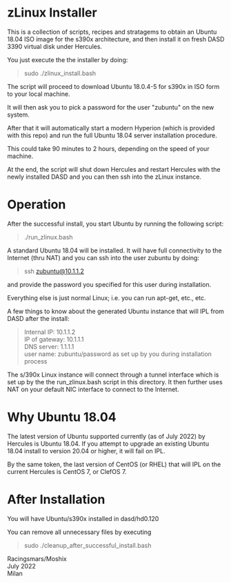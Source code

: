 zLinux Installer
================


This is a collection of scripts, recipes and stratagems to obtain an Ubuntu 18.04 ISO image for the s390x architecture, and then install it on fresh DASD 3390 virtual disk under Hercules. 

You just execute the the installer by doing:

>sudo ./zlinux_install.bash

The script will proceed to download Ubuntu 18.0.4-5 for s390x in ISO form to your local machine. 

It will then ask you to pick a password for the user "zubuntu" on the new system. 

After that it will automatically start a modern Hyperion (which is provided with this repo) and run the full Ubuntu 18.04 server installation procedure. 

This could take 90 minutes to 2 hours, depending on the speed of your machine. 

At the end, the script will shut down Hercules and restart Hercules with the newly installed DASD and you can then ssh into the zLinux instance. 



Operation
=========

After the successful install, you start Ubuntu by running the following script:  

>./run_zlinux.bash  

A standard Ubuntu 18.04 will be installed. It will have full connectivity to the Internet (thru NAT) and you can ssh into the user zubuntu by doing:  

>ssh zubuntu@10.1.1.2 

and provide the password you specified for this user during installation. 

Everything else is just normal Linux; i.e. you can run apt-get, etc., etc. 

A few things to know about the generated Ubuntu instance that will IPL from DASD after the install:

>Internal IP:   10.1.1.2  
>IP of gateway: 10.1.1.1  
>DNS server:    1.1.1.1  
>user name:     zubuntu/password as set up by you during installation process  

The s/390x Linux instance will connect through a tunnel interface which is set up by the the run_zlinux.bash script in this directory. It then further uses NAT on your default NIC interface to connect to the Internet. 



Why Ubuntu 18.04
================

The latest version of Ubuntu supported currently (as of July 2022) by Hercules is Ubuntu 18.04. If you attempt to upgrade an existing Ubuntu 18.04 install to version 20.04 or higher, it will fail on IPL. 

By the same token, the last version of CentOS (or RHEL) that will IPL on the current Hercules is CentOS 7, or ClefOS 7.  



After Installation
==================

You will have Ubuntu/s390x installed in dasd/hd0.120

You can remove all unnecessary files by executing

>sudo ./cleanup_after_successful_install.bash



Racingsmars/Moshix  
July 2022  
Milan    
